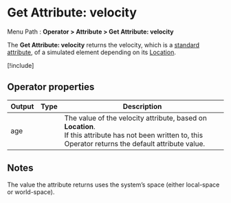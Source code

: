 # Get Attribute: velocity

Menu Path : **Operator > Attribute > Get Attribute: velocity**

The **Get Attribute: velocity** returns the velocity, which is a [standard attribute](Reference-Attributes.md), of a simulated element depending on its [Location](Attributes.md#attribute-locations).

[!include[](Snippets/Operator-GetAttributeOperatorSettings.md)]

## Operator properties

| **Output** | **Type** | **Description**                                              |
| ---------- | -------- | ------------------------------------------------------------ |
| age        |          | The value of the velocity attribute, based on **Location**.<br/>If this attribute has not been written to, this Operator returns the default attribute value. |

## Notes

The value the attribute returns uses the system’s space (either local-space or world-space).